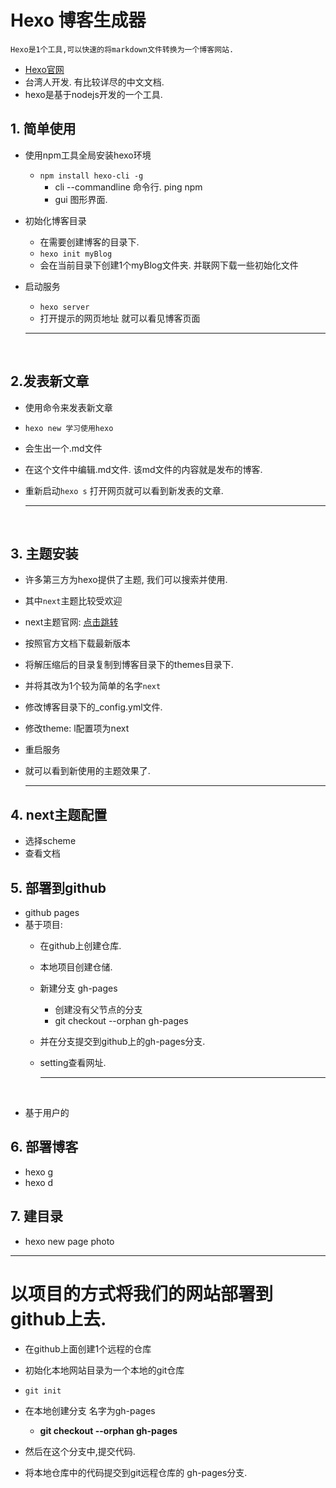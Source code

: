 # Hexo 博客生成器

```
Hexo是1个工具,可以快速的将markdown文件转换为一个博客网站.
```

* [Hexo官网](https://hexo.io/)
* 台湾人开发. 有比较详尽的中文文档.
* hexo是基于nodejs开发的一个工具.

## 1. 简单使用

* 使用npm工具全局安装hexo环境

  * `npm install hexo-cli -g`
    * cli  --commandline 命令行. ping npm 
    * gui 图形界面.

* 初始化博客目录

  * 在需要创建博客的目录下.
  * `hexo init myBlog`   
  * 会在当前目录下创建1个myBlog文件夹. 并联网下载一些初始化文件

* 启动服务

  * `hexo server`
  * 打开提示的网页地址 就可以看见博客页面

  ***

  ​

## 2.发表新文章

* 使用命令来发表新文章

* `hexo new 学习使用hexo`

* 会生出一个.md文件

* 在这个文件中编辑.md文件. 该md文件的内容就是发布的博客.

* 重新启动`hexo s` 打开网页就可以看到新发表的文章.

  ***

  ​

## 3. 主题安装

* 许多第三方为hexo提供了主题, 我们可以搜索并使用.

* 其中`next`主题比较受欢迎

* next主题官网: [点击跳转](http://theme-next.iissnan.com/)

* 按照官方文档下载最新版本

* 将解压缩后的目录复制到博客目录下的themes目录下.

* 并将其改为1个较为简单的名字`next`

* 修改博客目录下的_config.yml文件.

* 修改theme: l配置项为next

* 重启服务

* 就可以看到新使用的主题效果了.

  ***

## 4. next主题配置

* 选择scheme
* 查看文档

## 5. 部署到github

* github pages
* 基于项目:
  * 在github上创建仓库.

  * 本地项目创建仓储.

  * 新建分支 gh-pages
    * 创建没有父节点的分支
    * git checkout --orphan gh-pages

  * 并在分支提交到github上的gh-pages分支.

  * setting查看网址.

    ***

    ​
* 基于用户的

## 6. 部署博客

* hexo g
* hexo d



## 7. 建目录

* hexo new page photo


***

#  以项目的方式将我们的网站部署到github上去.

*   在github上面创建1个远程的仓库

*   初始化本地网站目录为一个本地的git仓库

  *   `git init`

* 在本地创建分支 名字为gh-pages

  * **git checkout --orphan gh-pages**

* 然后在这个分支中,提交代码.

* 将本地仓库中的代码提交到git远程仓库的 gh-pages分支.

  ​